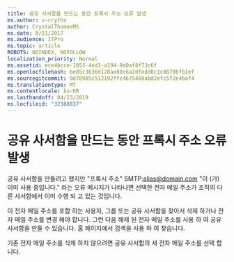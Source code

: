 ```yaml
---
title: 공유 사서함을 만드는 동안 프록시 주소 오류 발생
ms.author: v-crytho
author: CrystalThomasMS
ms.date: 8/21/2017
ms.audience: ITPro
ms.topic: article
ROBOTS: NOINDEX, NOFOLLOW
localization_priority: Normal
ms.assetid: ece4bcce-1053-4ed3-a194-9d0af8f73c6f
ms.openlocfilehash: be85c3636d128ae80c6a2dfedd0c1c8670bfb1ef
ms.sourcegitcommit: 9d78905c512192ffc4675468abd2efc5f2e4baf4
ms.translationtype: MT
ms.contentlocale: ko-KR
ms.lasthandoff: 04/23/2019
ms.locfileid: "32388837"
---
```

# <a name="proxy-address-error-while-creating-a-shared-mailbox"></a>공유 사서함을 만드는 동안 프록시 주소 오류 발생

공유 사서함을 만들려고 했지만 "프록시 주소" SMTP:alias@domain.com "이 (가) 이미 사용 중입니다." 라는 오류 메시지가 나타나면 선택한 전자 메일 주소가 조직의 다른 사서함에서 이미 수행 되 고 있는 것입니다.
  
이 전자 메일 주소를 포함 하는 사용자, 그룹 또는 공유 사서함을 찾아서 삭제 하거나 전자 메일 주소를 변경 해야 합니다. 그런 다음 해제 된 전자 메일 주소를 사용 하 여 공유 사서함을 만들 수 있습니다. 홈 페이지에서 검색을 사용 하 여 찾습니다.
  
기존 전자 메일 주소를 삭제 하지 않으려면 공유 사서함의 새 전자 메일 주소를 선택 합니다.
  

